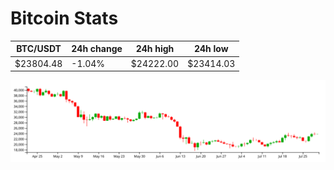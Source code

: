 # Bitcoin Stats

BTC/USDT|24h change|24h high|24h low|
|---|---|---|---|
|$23804.48|-1.04%|$24222.00|$23414.03|

<img src="./chart.svg">
